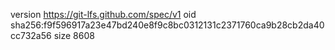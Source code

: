 version https://git-lfs.github.com/spec/v1
oid sha256:f9f596917a23e47bd240e8f9c8bc0312131c2371760ca9b28cb2da40cc732a56
size 8608
